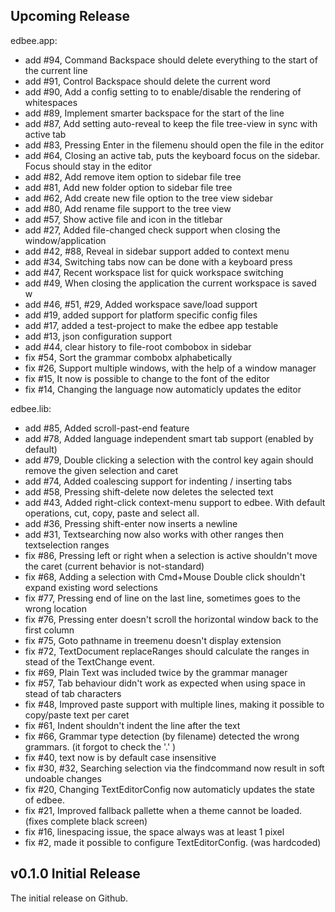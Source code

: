 ## Upcoming Release

edbee.app:

- add #94, Command Backspace should delete everything to the start of the current line
- add #91, Control Backspace should delete the current word
- add #90, Add a config setting to to enable/disable the rendering of whitespaces
- add #89, Implement smarter backspace for the start of the line
- add #87, Add setting auto-reveal to keep the file tree-view in sync with active tab
- add #83, Pressing Enter in the filemenu should open the file in the editor
- add #64, Closing an active tab, puts the keyboard focus on the sidebar. Focus should stay in the editor
- add #82, Add remove item option to sidebar file tree
- add #81, Add new folder option to sidebar file tree
- add #62, Add create new file option to the tree view sidebar
- add #80, Add rename file support to the tree view
- add #57, Show active file and icon in the titlebar 
- add #27, Added file-changed check support when closing the window/application
- add #42, #88, Reveal in sidebar support added to context menu
- add #34, Switching tabs now can be done with a keyboard press
- add #47, Recent workspace list for quick workspace switching
- add #49, When closing the application the current workspace is saved w
- add #46, #51, #29, Added workspace save/load support
- add #19, added support for platform specific config files
- add #17, added a test-project to make the edbee app testable
- add #13, json configuration support
- add #44, clear history to file-root combobox in sidebar
- fix #54, Sort the grammar combobx alphabetically
- fix #26, Support multiple windows, with the help of a window manager
- fix #15, It now is possible to change to the font of the editor
- fix #14, Changing the language now automaticly updates the editor 


edbee.lib:

- add #85, Added scroll-past-end feature
- add #78, Added language independent smart tab support (enabled by default)
- add #79, Double clicking a selection with the control key again should remove the given selection and caret
- add #74, Added coalescing support for indenting / inserting tabs
- add #58, Pressing shift-delete now deletes the selected text
- add #43, Added right-click context-menu support to edbee. With default operations, cut, copy, paste and select all.
- add #36, Pressing shift-enter now inserts a newline
- add #31, Textsearching now also works with other ranges then textselection ranges
- fix #86, Pressing left or right when a selection is active shouldn't move the caret (current behavior is not-standard)
- fix #68, Adding a selection with Cmd+Mouse Double click shouldn't expand existing word selections
- fix #77, Pressing end of line on the last line, sometimes goes to the wrong location
- fix #76, Pressing enter doesn't scroll the horizontal window back to the first column
- fix #75, Goto pathname in treemenu doesn't display extension
- fix #72, TextDocument replaceRanges should calculate the ranges in stead of the TextChange event.
- fix #69, Plain Text was included twice by the grammar manager
- fix #57, Tab behaviour didn't work as expected when using space in stead of tab characters
- fix #48, Improved paste support with multiple lines, making it possible to copy/paste text per caret
- fix #61, Indent shouldn't indent the line after the text 
- fix #66, Grammar type detection (by filename) detected the wrong grammars. (it forgot to check the '.' )
- fix #40, text now is by default case insensitive
- fix #30, #32, Searching selection via the findcommand now result in soft undoable changes
- fix #20, Changing TextEditorConfig now automaticly updates the state of edbee.
- fix #21, Improved fallback pallette when a theme cannot be loaded. (fixes complete black screen)
- fix #16, linespacing issue, the space always was at least 1 pixel
- fix #2, made it possible to configure TextEditorConfig. (was hardcoded)


## v0.1.0 Initial Release

The initial release on Github. 
